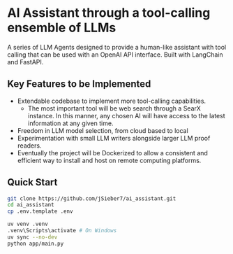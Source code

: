 # AI Assistant through a tool-calling ensemble of LLMs  

A series of LLM Agents designed to provide a human-like assistant with tool calling that can be used with an OpenAI API interface. Built with LangChain and FastAPI.

## Key Features to be Implemented
* Extendable codebase to implement more tool-calling capabilities.
  * The most important tool will be web search through a SearX instance. In this manner, any chosen AI will have access to the latest information at any given time. 
* Freedom in LLM model selection, from cloud based to local
* Experimentation with small LLM writers alongside larger LLM proof readers.
* Eventually the project will be Dockerized to allow a consistent and efficient way to install and host on remote computing platforms.

## Quick Start
```bash
git clone https://github.com/jSieber7/ai_assistant.git
cd ai_assistant
cp .env.template .env 

uv venv .venv
.venv\Scripts\activate # On Windows
uv sync --no-dev
python app/main.py
```